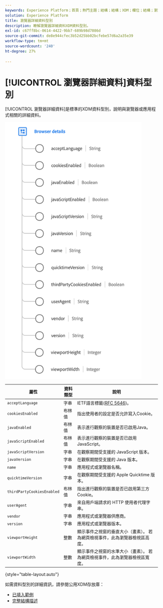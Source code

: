 ```yaml
---
keywords: Experience Platform；首頁；熱門主題；結構；結構；XDM；欄位；結構；瀏覽器；瀏覽器詳細資訊；資料型別；資料型別；
solution: Experience Platform
title: 瀏覽器詳細資料型別
description: 瞭解瀏覽器詳細資料XDM資料型別。
exl-id: c67ff8bc-0614-4422-9bb7-689b98d7086d
source-git-commit: de8e944cfec3b52d25bb02bcfebe57d6a2a35e39
workflow-type: tm+mt
source-wordcount: '240'
ht-degree: 27%

---
```


# [!UICONTROL 瀏覽器詳細資料]資料型別

[!UICONTROL 瀏覽器詳細資料]是標準的XDM資料型別，說明與瀏覽器或應用程式相關的詳細資料。

<img src="../images/data-types/browser-details.png" width="450" /><br />

| 屬性 | 資料類型 | 說明 |
| --- | --- | --- |
| `acceptLanguage` | 字串 | IETF語言標籤([RFC 5646](https://tools.ietf.org/html/rfc5646))。 |
| `cookiesEnabled` | 布林值 | 指出使用者的設定是否允許寫入Cookie。 |
| `javaEnabled` | 布林值 | 表示進行觀察的裝置是否已啟用Java。 |
| `javaScriptEnabled` | 布林值 | 表示進行觀察的裝置是否已啟用JavaScript。 |
| `javaScriptVersion` | 字串 | 在觀察期間受支援的 JavaScript 版本。 |
| `javaVersion` | 字串 | 在觀察期間受支援的 Java 版本。 |
| `name` | 字串 | 應用程式或瀏覽器名稱。 |
| `quicktimeVersion` | 字串 | 在觀察期間受支援的 Apple Quicktime 版本。 |
| `thirdPartyCookiesEnabled` | 布林值 | 指出進行觀察的裝置是否已啟用第三方Cookie。 |
| `userAgent` | 字串 | 來自用戶端請求的 HTTP 使用者代理字串。 |
| `vendor` | 字串 | 應用程式或瀏覽器供應商。 |
| `version` | 字串 | 應用程式或瀏覽器版本。 |
| `viewportHeight` | 整數 | 顯示事件之視窗的垂直大小（畫素）。 若為網頁檢視事件，此為瀏覽器檢視區高度。 |
| `viewportWidth` | 整數 | 顯示事件之視窗的水準大小（畫素）。 若為網頁檢視事件，此為瀏覽器檢視區寬度。 |

{style="table-layout:auto"}

如需資料型別的詳細資訊，請參閱公用XDM存放庫：

* [已填入範例](https://github.com/adobe/xdm/blob/master/components/datatypes/browserdetails.example.1.json)
* [完整結構描述](https://github.com/adobe/xdm/blob/master/components/datatypes/browserdetails.schema.json)
